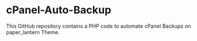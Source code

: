 # cPanel-Auto-Backup
This GitHub repository contains a PHP code to automate cPanel Backups on paper_lantern Theme.
